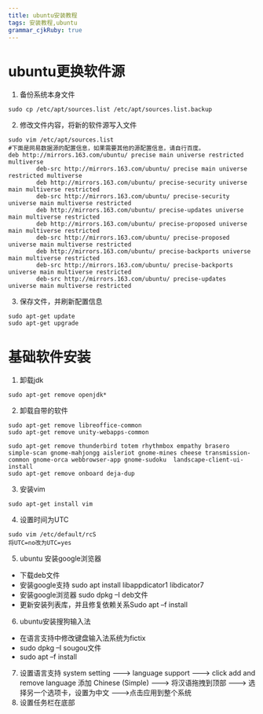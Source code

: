 ```yaml
---
title: ubuntu安装教程 
tags: 安装教程,ubuntu
grammar_cjkRuby: true
---
```


# ubuntu更换软件源
1. 备份系统本身文件

``` shell
sudo cp /etc/apt/sources.list /etc/apt/sources.list.backup
```

2. 修改文件内容，将新的软件源写入文件

``` shell
sudo vim /etc/apt/sources.list
#下面是网易数据源的配置信息，如果需要其他的源配置信息，请自行百度。
deb http://mirrors.163.com/ubuntu/ precise main universe restricted multiverse
		deb-src http://mirrors.163.com/ubuntu/ precise main universe restricted multiverse
		deb http://mirrors.163.com/ubuntu/ precise-security universe main multiverse restricted
		deb-src http://mirrors.163.com/ubuntu/ precise-security universe main multiverse restricted
		deb http://mirrors.163.com/ubuntu/ precise-updates universe main multiverse restricted
		deb http://mirrors.163.com/ubuntu/ precise-proposed universe main multiverse restricted
		deb-src http://mirrors.163.com/ubuntu/ precise-proposed universe main multiverse restricted
		deb http://mirrors.163.com/ubuntu/ precise-backports universe main multiverse restricted
		deb-src http://mirrors.163.com/ubuntu/ precise-backports universe main multiverse restricted
		deb-src http://mirrors.163.com/ubuntu/ precise-updates universe main multiverse restricted
```

3. 保存文件，并刷新配置信息

``` shell
sudo apt-get update
sudo apt-get upgrade
```
# 基础软件安装

1. 卸载jdk

``` shell
sudo apt-get remove openjdk*
```

2. 卸载自带的软件

``` shell
sudo apt-get remove libreoffice-common
sudo apt-get remove unity-webapps-common

sudo apt-get remove thunderbird totem rhythmbox empathy brasero simple-scan gnome-mahjongg aisleriot gnome-mines cheese transmission-common gnome-orca webbrowser-app gnome-sudoku  landscape-client-ui-install
sudo apt-get remove onboard deja-dup
```
3. 安装vim

``` shell
sudo apt-get install vim
```
4. 设置时间为UTC

``` shell
sudo vim /etc/default/rcS
将UTC=no改为UTC=yes
```
5. ubuntu 安装google浏览器

- 下载deb文件
- 安装google支持 sudo apt install libappdicator1 libdicator7
- 安装google浏览器 sudo dpkg –I deb文件
- 更新安装列表库，并且修复依赖关系Sudo apt –f install
6. ubuntu安装搜狗输入法
- 在语言支持中修改键盘输入法系统为fictix
- sudo dpkg –I sougou文件
- sudo apt –f install

7. 设置语言支持
system setting ---> language support ---> click add and remove language 添加 Chinese (Simple) ---> 将汉语拖拽到顶部 ---> 选择另一个选项卡，设置为中文 --->点击应用到整个系统
8. 设置任务栏在底部